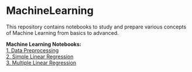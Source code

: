 # MachineLearning
This repository contains notebooks to study and prepare various concepts of Machine Learning from basics to advanced.

<b>Machine Learning Notebooks:</b><br>
[1. Data Preprocessing](https://github.com/kranemetal/MachineLearning/blob/main/1.%20Data%20preprocessing.ipynb) <br>
[2. Simple Linear Regression](https://github.com/kranemetal/MachineLearning/blob/main/2.%20Simple%20Linear%20Regression.ipynb) <br>
[3. Multiple Linear Regression](https://github.com/kranemetal/MachineLearning/blob/main/3.%20Multiple%20Linear%20Regression.ipynb) <br>
